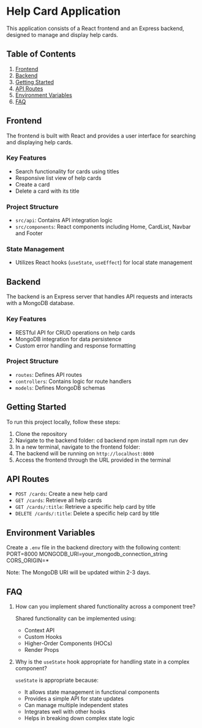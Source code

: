 # Help Card Application

This application consists of a React frontend and an Express backend, designed to manage and display help cards.

## Table of Contents
1. [Frontend](#frontend)
2. [Backend](#backend)
3. [Getting Started](#getting-started)
4. [API Routes](#api-routes)
5. [Environment Variables](#environment-variables)
6. [FAQ](#faq)

## Frontend

The frontend is built with React and provides a user interface for searching and displaying help cards.

### Key Features
- Search functionality for cards using titles
- Responsive list view of help cards
- Create a card 
- Delete a card with its title

### Project Structure
- `src/api`: Contains API integration logic
- `src/components`: React components including Home, CardList, Navbar and Footer

### State Management
- Utilizes React hooks (`useState`, `useEffect`) for local state management

## Backend

The backend is an Express server that handles API requests and interacts with a MongoDB database.

### Key Features
- RESTful API for CRUD operations on help cards
- MongoDB integration for data persistence
- Custom error handling and response formatting

### Project Structure
- `routes`: Defines API routes
- `controllers`: Contains logic for route handlers
- `models`: Defines MongoDB schemas

## Getting Started

To run this project locally, follow these steps:

1. Clone the repository
2. Navigate to the backend folder:
cd backend
npm install
npm run dev
3. In a new terminal, navigate to the frontend folder:
4. The backend will be running on `http://localhost:8000`
5. Access the frontend through the URL provided in the terminal

## API Routes

- `POST /cards`: Create a new help card
- `GET /cards`: Retrieve all help cards
- `GET /cards/:title`: Retrieve a specific help card by title
- `DELETE /cards/:title`: Delete a specific help card by title

## Environment Variables

Create a `.env` file in the backend directory with the following content:
PORT=8000
MONGODB_URI=your_mongodb_connection_string
CORS_ORIGIN=*

Note: The MongoDB URI will be updated within 2-3 days.

## FAQ

1. How can you implement shared functionality across a component tree?

   Shared functionality can be implemented using:
   - Context API
   - Custom Hooks
   - Higher-Order Components (HOCs)
   - Render Props

2. Why is the `useState` hook appropriate for handling state in a complex component?

   `useState` is appropriate because:
   - It allows state management in functional components
   - Provides a simple API for state updates
   - Can manage multiple independent states
   - Integrates well with other hooks
   - Helps in breaking down complex state logic